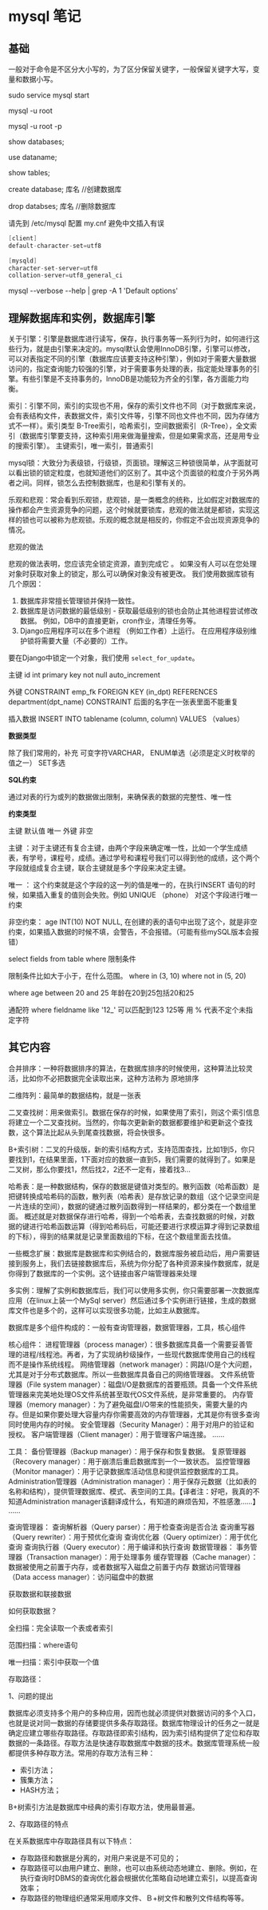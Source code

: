 # mysql 笔记

## 基础

一般对于命令是不区分大小写的，为了区分保留关键字，一般保留关键字大写，变量和数据小写。

sudo service mysql start

mysql -u root

mysql -u root -p

show databases;

use dataname;

show tables;

create database; 库名    //创建数据库

drop databses; 库名      //删除数据库


请先到 /etc/mysql   配置  my.cnf  避免中文插入有误

```s
[client]  
default-character-set=utf8  
  
[mysqld]  
character-set-server=utf8  
collation-server=utf8_general_ci
```

mysql --verbose --help | grep -A 1 'Default options' 

## 理解数据库和实例，数据库引擎

关于引擎：引擎是数据库进行读写，保存，执行事务等一系列行为时，如何进行这些行为，就是由引擎来决定的。mysql默认会使用InnoDB引擎，引擎可以修改，可以对表指定不同的引擎（数据库应该要支持这种引擎），例如对于需要大量数据访问的，指定查询能力较强的引擎，对于需要事务处理的表，指定能处理事务的引擎。有些引擎是不支持事务的，InnoDB是功能较为齐全的引擎，各方面能力均衡。

索引：引擎不同，索引的实现也不用，保存的索引文件也不同（对于数据库来说，会有表结构文件，表数据文件，索引文件等，引擎不同也文件也不同，因为存储方式不一样）。索引类型   B-Tree索引，哈希索引，空间数据索引（R-Tree），全文索引（数据库引擎要支持，这种索引用来做海量搜索，但是如果需求高，还是用专业的搜索引擎）。
主键索引，唯一索引，普通索引

mysql锁：大致分为表级锁，行级锁，页面锁。理解这三种锁很简单，从字面就可以看出锁的锁定粒度，也就知道他们的区别了。其中这个页面锁的粒度介于另外两者之间。同样，锁怎么去控制数据库，也是和引擎有关的。

乐观和悲观：常会看到乐观锁，悲观锁，是一类概念的统称，比如假定对数据库的操作都会产生资源竞争的问题，这个时候就要锁库，悲观的做法就是都锁，实现这样的锁也可以被称为悲观锁。乐观的概念就是相反的，你假定不会出现资源竞争的情况。

悲观的做法

悲观的做法表明，您应该完全锁定资源，直到完成它 。 如果没有人可以在您处理对象时获取对象上的锁定，那么可以确保对象没有被更改。
我们使用数据库锁有几个原因：
1. 数据库非常擅长管理锁并保持一致性。
2. 数据库是访问数据的最低级别 - 获取最低级别的锁也会防止其他进程尝试修改数据。 例如，DB中的直接更新，cron作业，清理任务等。
3. Django应用程序可以在多个进程 （例如工作者）上运行。 在应用程序级别维护锁将需要大量（不必要的）工作。

要在Django中锁定一个对象，我们使用 `select_for_update`。
   
主键 id int primary key not null auto_increment

外键 CONSTRAINT emp_fk FOREIGN KEY (in_dpt) REFERENCES department(dpt_name) CONSTRAINT 后面的名字在一张表里面不能重复

插入数据  INSERT INTO tablename (column, column)  VALUES （values）

**数据类型**

除了我们常用的，补充  可变字符VARCHAR， ENUM单选（必须是定义时枚举的值之一） SET多选 

**SQL约束**

通过对表的行为或列的数据做出限制，来确保表的数据的完整性、唯一性

**约束类型**

主键  默认值  唯一  外键 非空

主键 ：对于主键还有复合主键，由两个字段来确定唯一性，比如一个学生成绩表，有学号，课程号，成绩。通过学号和课程号我们可以得到他的成绩，这个两个字段就组成复合主键，联合主键就是多个字段来决定主键。

唯一 ： 这个约束就是这个字段的这一列的值是唯一的，在执行INSERT 语句的时候，如果插入重复的值则会失败。例如 UNIQUE （phone） 对这个字段进行唯一约束

非空约束： age INT(10) NOT NULL, 在创建的表的语句中出现了这个，就是非空约束，如果插入数据的时候不填，会警告，不会报错。（可能有些mySQL版本会报错）

select  fields from table where 限制条件

限制条件比如大于小于，在什么范围。 where in (3, 10)  where not in (5, 20)

where age between 20 and 25  年龄在20到25包括20和25

通配符  where fieldname like '12_'  可以匹配到123 125等   用  %  代表不定个未指定字符

## 其它内容

合并排序：一种将数据排序的算法，在数据库排序的时候使用，这种算法比较灵活，比如你不必把数据完全读取出来，这种方法称为 原地排序

二维阵列：最简单的数据结构，就是一张表

二叉查找树：用来做索引。数据在保存的时候，如果使用了索引，则这个索引信息将建立一个二叉查找树。当然的，你每次更新新的数据都要维护和更新这个查找数，这个算法比起从头到尾查找数据，将会快很多。

B+索引树：二叉的升级版，新的索引结构方式，支持范围查找，比如1到5，你只要找到1，在结果里面，1下面对应的数据一直到5，我们需要的就得到了。如果是二叉树，那么你要找1，然后找2，2还不一定有，接着找3...

哈希表：是一种数据结构，保存的数据是键值对类型的。散列函数（哈希函数）是把键转换成哈希码的函数，散列表（哈希表）是存放记录的数组（这个记录空间是一片连续的空间），数据的键通过散列函数得到一样结果的，都分类在一个数组里面。  概述就是对数据保存进行哈希，得到一个哈希表，去查找数据的时候，对数据的键进行哈希函数运算（得到哈希码后，可能还要进行求模运算才得到记录数组的下标），得到的结果就是记录里面数组的下标，在这个数组里面去找值。

一些概念扩展：数据库是数据库和实例结合的，数据库服务被启动后，用户需要链接到服务上，我们去链接数据库后，系统为你分配了各种资源来操作数据库，就是你得到了数据库的一个实例。这个链接由客户端管理器来处理

多实例：理解了实例和数据库后，我们可以使用多实例，你只需要部署一次数据库应用（在linux上装一个MySql server）然后通过多个实例进行链接，生成的数据库文件也是多个的，这样可以实现很多功能，比如主从数据库。

数据库是多个组件构成的：一般有查询管理器，数据管理器，工具，核心组件

核心组件：
进程管理器（process manager）：很多数据库具备一个需要妥善管理的进程/线程池。再者，为了实现纳秒级操作，一些现代数据库使用自己的线程而不是操作系统线程。
网络管理器（network manager）：网路I/O是个大问题，尤其是对于分布式数据库。所以一些数据库具备自己的网络管理器。
文件系统管理器（File system manager）：磁盘I/O是数据库的首要瓶颈。具备一个文件系统管理器来完美地处理OS文件系统甚至取代OS文件系统，是非常重要的。
内存管理器（memory manager）：为了避免磁盘I/O带来的性能损失，需要大量的内存。但是如果你要处理大容量内存你需要高效的内存管理器，尤其是你有很多查询同时使用内存的时候。
安全管理器（Security Manager）：用于对用户的验证和授权。
客户端管理器（Client manager）：用于管理客户端连接。
……

工具：
备份管理器（Backup manager）：用于保存和恢复数据。
复原管理器（Recovery manager）：用于崩溃后重启数据库到一个一致状态。
监控管理器（Monitor manager）：用于记录数据库活动信息和提供监控数据库的工具。
Administration管理器（Administration manager）：用于保存元数据（比如表的名称和结构），提供管理数据库、模式、表空间的工具。【译者注：好吧，我真的不知道Administration manager该翻译成什么，有知道的麻烦告知，不胜感激……】
……

查询管理器：
查询解析器（Query parser）：用于检查查询是否合法
查询重写器（Query rewriter）：用于预优化查询
查询优化器（Query optimizer）：用于优化查询
查询执行器（Query executor）：用于编译和执行查询
数据管理器：
事务管理器（Transaction manager）：用于处理事务
缓存管理器（Cache manager）：数据被使用之前置于内存，或者数据写入磁盘之前置于内存
数据访问管理器（Data access manager）：访问磁盘中的数据

获取数据和联接数据

如何获取数据？

全扫描：完全读取一个表或者索引

范围扫描：where语句

唯一扫描：索引中获取一个值

存取路径：

1、问题的提出

数据库必须支持多个用户的多种应用，因而也就必须提供对数据访问的多个入口，也就是说对同一数据的存储要提供多条存取路径。数据库物理设计的任务之一就是确定应建立哪些存取路径。存取路径即索引结构，因为索引结构提供了定位和存取数据的一条路径。存取方法是快速存取数据库中数据的技术。数据库管理系统一般都提供多种存取方法。常用的存取方法有三种：
- 索引方法；
- 簇集方法；
- HASH方法；

B+树索引方法是数据库中经典的索引存取方法，使用最普遍。

2、存取路径的特点

在关系数据库中存取路径具有以下特点：
- 存取路径和数据是分离的，对用户来说是不可见的；
- 存取路径可以由用户建立、删除，也可以由系统动态地建立、删除。例如，在执行查询时DBMS的查询优化器会根据优化策略自动地建立索引，以提高查询效率；
- 存取路径的物理组织通常采用顺序文件、Ｂ+树文件和散列文件结构等等。